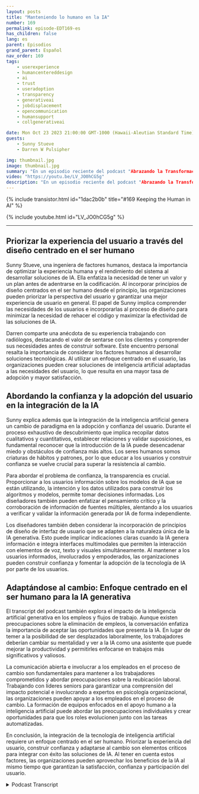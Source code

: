 ```yaml
---
layout: posts
title: "Manteniendo lo humano en la IA"
number: 169
permalink: episode-EDT169-es
has_children: false
lang: es
parent: Episodios
grand_parent: Español
nav_order: 169
tags:
    - userexperience
    - humancentereddesign
    - ai
    - trust
    - useradoption
    - transparency
    - generativeai
    - jobdisplacement
    - opencommunication
    - humansupport
    - collgenerativeai

date: Mon Oct 23 2023 21:00:00 GMT-1000 (Hawaii-Aleutian Standard Time)
guests:
    - Sunny Stueve
    - Darren W Pulsipher

img: thumbnail.jpg
image: thumbnail.jpg
summary: "En un episodio reciente del podcast "Abrazando la Transformación Digital", el anfitrión Darren Pulsipher, arquitecto principal de soluciones del sector público en Intel, entrevista a Sunny Stueve, líder de IA centrada en el ser humano en Leidos. El podcast profundiza en la importancia del diseño centrado en el ser humano y la experiencia del usuario al integrar la tecnología de IA."
video: "https://youtu.be/LV_JO0hCG5g"
description: "En un episodio reciente del podcast "Abrazando la Transformación Digital", el anfitrión Darren Pulsipher, arquitecto principal de soluciones del sector público en Intel, entrevista a Sunny Stueve, líder de IA centrada en el ser humano en Leidos. El podcast profundiza en la importancia del diseño centrado en el ser humano y la experiencia del usuario al integrar la tecnología de IA."
---
```


<div>
{% include transistor.html id="1dac2b0b" title="#169 Keeping the Human in AI" %}

{% include youtube.html id="LV_JO0hCG5g" %}
</div>

---

## Priorizar la experiencia del usuario a través del diseño centrado en el ser humano

Sunny Stueve, una ingeniera de factores humanos, destaca la importancia de optimizar la experiencia humana y el rendimiento del sistema al desarrollar soluciones de IA. Ella enfatiza la necesidad de tener un valor y un plan antes de adentrarse en la codificación. Al incorporar principios de diseño centrados en el ser humano desde el principio, las organizaciones pueden priorizar la perspectiva del usuario y garantizar una mejor experiencia de usuario en general. El papel de Sunny implica comprender las necesidades de los usuarios e incorporarlas al proceso de diseño para minimizar la necesidad de rehacer el código y maximizar la efectividad de las soluciones de IA.

Darren comparte una anécdota de su experiencia trabajando con radiólogos, destacando el valor de sentarse con los clientes y comprender sus necesidades antes de construir software. Este encuentro personal resalta la importancia de considerar los factores humanos al desarrollar soluciones tecnológicas. Al utilizar un enfoque centrado en el usuario, las organizaciones pueden crear soluciones de inteligencia artificial adaptadas a las necesidades del usuario, lo que resulta en una mayor tasa de adopción y mayor satisfacción.

## Abordando la confianza y la adopción del usuario en la integración de la IA

Sunny explica además que la integración de la inteligencia artificial genera un cambio de paradigma en la adopción y confianza del usuario. Durante el proceso exhaustivo de descubrimiento que implica recopilar datos cualitativos y cuantitativos, establecer relaciones y validar suposiciones, es fundamental reconocer que la introducción de la IA puede desencadenar miedo y obstáculos de confianza más altos. Los seres humanos somos criaturas de hábitos y patrones, por lo que educar a los usuarios y construir confianza se vuelve crucial para superar la resistencia al cambio.

Para abordar el problema de confianza, la transparencia es crucial. Proporcionar a los usuarios información sobre los modelos de IA que se están utilizando, la intención y los datos utilizados para construir los algoritmos y modelos, permite tomar decisiones informadas. Los diseñadores también pueden enfatizar el pensamiento crítico y la corroboración de información de fuentes múltiples, alentando a los usuarios a verificar y validar la información generada por IA de forma independiente.

Los diseñadores también deben considerar la incorporación de principios de diseño de interfaz de usuario que se adapten a la naturaleza única de la IA generativa. Esto puede implicar indicaciones claras cuando la IA genera información e integra interfaces multimodales que permiten la interacción con elementos de voz, texto y visuales simultáneamente. Al mantener a los usuarios informados, involucrados y empoderados, las organizaciones pueden construir confianza y fomentar la adopción de la tecnología de IA por parte de los usuarios.

## Adaptándose al cambio: Enfoque centrado en el ser humano para la IA generativa

El transcript del podcast también explora el impacto de la inteligencia artificial generativa en los empleos y flujos de trabajo. Aunque existen preocupaciones sobre la eliminación de empleos, la conversación enfatiza la importancia de aceptar las oportunidades que presenta la IA. En lugar de temer a la posibilidad de ser desplazados laboralmente, los trabajadores deberían cambiar su mentalidad y ver a la IA como una asistente que puede mejorar la productividad y permitirles enfocarse en trabajos más significativos y valiosos.

La comunicación abierta e involucrar a los empleados en el proceso de cambio son fundamentales para mantener a los trabajadores comprometidos y abordar preocupaciones sobre la reubicación laboral. Trabajando con líderes seniors para garantizar una comprensión del impacto potencial e involucrando a expertos en psicología organizacional, las organizaciones pueden apoyar a los empleados en el proceso de cambio. La formación de equipos enfocados en el apoyo humano a la inteligencia artificial puede abordar las preocupaciones individuales y crear oportunidades para que los roles evolucionen junto con las tareas automatizadas.

En conclusión, la integración de la tecnología de inteligencia artificial requiere un enfoque centrado en el ser humano. Priorizar la experiencia del usuario, construir confianza y adaptarse al cambio son elementos críticos para integrar con éxito las soluciones de IA. Al tener en cuenta estos factores, las organizaciones pueden aprovechar los beneficios de la IA al mismo tiempo que garantizan la satisfacción, confianza y participación del usuario.



<details>
<summary> Podcast Transcript </summary>

<p></p>

</details>
